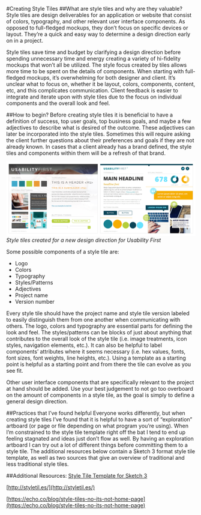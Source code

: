#Creating Style Tiles
##What are style tiles and why are they valuable?
Style tiles are design deliverables for an application or website that consist of colors, typography, and other relevant user interface components. As opposed to full-fledged mockups, they don’t focus on specific devices or layout. They’re a quick and easy way to determine a design direction early on in a project.

Style tiles save time and budget by clarifying a design direction before spending unnecessary time and energy creating a variety of hi-fidelity mockups that won’t all be utilized. The style focus created by tiles allows more time to be spent on the details of components. When starting with full-fledged mockups, it’s overwhelming for both designer and client. It’s unclear what to focus on, whether it be layout, colors, components, content, etc, and this complicates communication. Client feedback is easier to integrate and iterate upon with style tiles due to the focus on individual components and the overall look and feel.

##How to begin?
Before creating style tiles it is beneficial to have a definition of success, top user goals, top business goals, and maybe a few adjectives to describe what is desired of the outcome. These adjectives can later be incorporated into the style tiles. Sometimes this will require asking the client further questions about their preferences and goals if they are not already known. In cases that a client already has a brand defined, the style tiles and components within them will be a refresh of that brand.

![style tile examples](images/style-tile-examples.png)
*Style tiles created for a new design direction for Usability First*

Some possible components of a style tile are:
* Logo
* Colors
* Typography
* Styles/Patterns
* Adjectives
* Project name
* Version number

Every style tile should have the project name and style tile version labeled to easily distinguish them from one another when communicating with others. The logo, colors and typography are essential parts for defining the look and feel. The styles/patterns can be blocks of just about anything that contributes to the overall look of the style tile (i.e. image treatments, icon styles, navigation elements, etc.). It can also be helpful to label components’ attributes where it seems necessary (i.e. hex values, fonts, font sizes, font weights, line heights, etc.). Using a template as a starting point is helpful as a starting point and from there the tile can evolve as you see fit. 

Other user interface components that are specifically relevant to the project at hand should be added. Use your best judgement to not go too overboard on the amount of components in a style tile, as the goal is simply to define a general design direction.

##Practices that I’ve found helpful
Everyone works differently, but when creating style tiles I’ve found that it is helpful to have a sort of “exploration” artboard (or page or file depending on what program you’re using). When I’m constrained to the style tile template right off the bat I tend to end up feeling stagnated and ideas just don’t flow as well. By having an exploration artboard I can try out a lot of different things before committing them to a style tile. The additional resources below contain a Sketch 3 format style tile template, as well as two sources that give an overview of traditional and less traditional style tiles.

##Additional Resources:
[Style Tile Template for Sketch 3](https://github.com/armichko/Sketch3-StyleTile-Template)

[http://styletil.es/](http://styletil.es/) 

[https://echo.co/blog/style-tiles-no-its-not-home-page](https://echo.co/blog/style-tiles-no-its-not-home-page)
